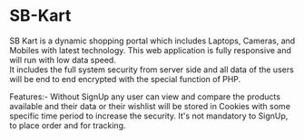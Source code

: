 # SB-Kart
SB Kart is a dynamic shopping portal which includes Laptops, Cameras, and Mobiles with latest technology. This web application is fully responsive and will run with low data speed.<br>It includes the full system security from server side and all data of the users will be end to end encrypted with the special function of PHP.

Features:- Without SignUp any user can view and compare the products available and their data or their wishlist will be stored in Cookies with some specific time period to increase the security. It's not mandatory to SignUp, to place order and for tracking.
